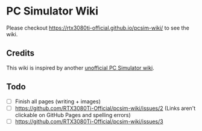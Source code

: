# PC Simulator Wiki
Please checkout https://rtx3080ti-official.github.io/pcsim-wiki/ to see the wiki.

## Credits
This wiki is inspired by another [unofficial PC Simulator wiki](https://pcsimulator.miraheze.org/wiki/Main_Page).

## Todo
- [ ] Finish all pages (writing + images)
- [ ] https://github.com/RTX3080Ti-Official/pcsim-wiki/issues/2 (Links aren't clickable on GitHub Pages and spelling errors)
- [ ] https://github.com/RTX3080Ti-Official/pcsim-wiki/issues/3
